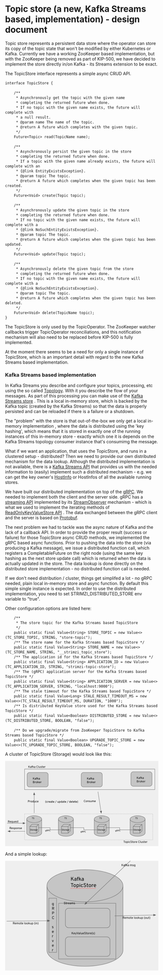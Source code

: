 # Topic store (a new, Kafka Streams based, implementation) - design document

Topic store represents a persistent data store where the operator can store its copy of the 
topic state that won't be modified by either Kubernetes or Kafka.
Currently we have a working ZooKeeper based implementation, but with the ZooKeeper being removed 
as part of KIP-500, we have decided to implement the store directly in/on Kafka - its Streams
extension to be exact.

The TopicStore interface represents a simple async CRUD API.

```
interface TopicStore {

    /**
     * Asynchronously get the topic with the given name
     * completing the returned future when done.
     * If no topic with the given name exists, the future will complete with
     * a null result.
     * @param name The name of the topic.
     * @return A future which completes with the given topic.
     */
    Future<Topic> read(TopicName name);

    /**
     * Asynchronously persist the given topic in the store
     * completing the returned future when done.
     * If a topic with the given name already exists, the future will complete with an
     * {@link EntityExistsException}.
     * @param topic The topic.
     * @return A future which completes when the given topic has been created.
     */
    Future<Void> create(Topic topic);

    /**
     * Asynchronously update the given topic in the store
     * completing the returned future when done.
     * If no topic with the given name exists, the future will complete with a
     * {@link NoSuchEntityExistsException}.
     * @param topic The topic.
     * @return A future which completes when the given topic has been updated.
     */
    Future<Void> update(Topic topic);

    /**
     * Asynchronously delete the given topic from the store
     * completing the returned future when done.
     * If no topic with the given name exists, the future will complete with a
     * {@link NoSuchEntityExistsException}.
     * @param topic The topic.
     * @return A future which completes when the given topic has been deleted.
     */
    Future<Void> delete(TopicName topic);
}
```

The TopicStore is only used by the TopicOperator. 
The ZooKeeper watcher callbacks trigger TopicOperator reconciliations, 
and this notification mechanism will also need to be replaced before KIP-500 is fully implemented.

At the moment there seems to be a need for only a single instance of TopicStore, which
is an important detail with regard to the new Kafka Streams based implementation.

### Kafka Streams based implementation

In Kafka Streams you describe and configure your topics, processing, etc using the so called [Topology](https://kafka.apache.org/27/javadoc/org/apache/kafka/streams/Topology.html).
With it you describe the flow of your messages. As part of this processing you can make use
of the [Kafka Streams store](https://kafka.apache.org/20/documentation/streams/developer-guide/interactive-queries.html) 
. This is a local in-memory store, which is backed by the Kafka topic (created by the Kafka Streams)
so that the data is properly persisted and can be reloaded if there is a failure or a shutdown.

The "problem" with the store is that out-of-the-box we only get a local in-memory implementation
, where the data is distributed using the 'key hashing', which means that it is stored in exactly 
one of the running instances of this in-memory store - exactly which one it is depends on the Kafka Streams topology consumer instance that's consumimg the message.

What if we want an application, that uses the TopicStore, and runs in a clustered setup - distributed?
Then we need to provide our own distributed mechanism for the data lookup. Although the distributed implementation 
is not available, there is a [Kafka Streams API](https://kafka.apache.org/27/javadoc/org/apache/kafka/streams/KafkaStreams.html) that provides us with the needed information to (easily) implement
such a distributed mechanism - e.g. we can get the key owner's [HostInfo](https://kafka.apache.org/27/javadoc/org/apache/kafka/streams/state/HostInfo.html)
or HostInfos of all the available running stores.

We have built our distributed implementation on top of the [gRPC](https://grpc.io/). We needed to implement
both the client and the server side. gRPC has a [streaming API](https://docs.oracle.com/javase/8/docs/api/java/util/stream/Stream.html) implemented 
by its [StreamObserver](https://grpc.github.io/grpc-java/javadoc/io/grpc/stub/StreamObserver.html) mechanism - which is what we used
to implement the iterating methods of [ReadOnlyKeyValueStore API](https://kafka.apache.org/27/javadoc/org/apache/kafka/streams/state/ReadOnlyKeyValueStore.html)
. The data exchanged between the gRPC client and the server is based on [Protobuf](https://developers.google.com/protocol-buffers).  

The next problem we had to tackle was the async nature of Kafka and the lack of a callback API.
In order to provide the proper result (success or failure) for those TopicStore async CRUD methods,
we implemented the gRPC based async functions. Prior to pushing the data into the store
(via producing a Kafka message), we issue a distributed function call, which registers a CompletableFuture
on the right node (using the same key hashing as the next store update call) which is returned when the data is actually updated in the store.
The data lookup is done directly on the distributed store implementation - no distributed function call is needed.

If we don't need distribution / cluster, things get simplifed a lot - no gRPC needed, plain local in-memory store and async function.
By default this simple single instance is expected. In order to use the distributed implementation,
you need to set STRIMZI_DISTRIBUTED_STORE env variable to "true".

Other configuration options are listed here:
```
    /**
     * The store topic for the Kafka Streams based TopicStore
     */
    public static final Value<String> STORE_TOPIC = new Value<>(TC_STORE_TOPIC, STRING, "store-topic");
    /** The store name for the Kafka Streams based TopicStore */
    public static final Value<String> STORE_NAME = new Value<>(TC_STORE_NAME, STRING, "__strimzi_topic_store");
    /** The application id for the Kafka Streams based TopicStore */
    public static final Value<String> APPLICATION_ID = new Value<>(TC_APPLICATION_ID, STRING, "strimzi-topic-store");
    /** The (gRPC) application server for the Kafka Streams based TopicStore */
    public static final Value<String> APPLICATION_SERVER = new Value<>(TC_APPLICATION_SERVER, STRING, "localhost:9000");
    /** The stale timeout for the Kafka Streams based TopicStore */
    public static final Value<Long> STALE_RESULT_TIMEOUT_MS = new Value<>(TC_STALE_RESULT_TIMEOUT_MS, DURATION, "1000");
    /** Is distributed KeyValue store used for the Kafka Streams based TopicStore */
    public static final Value<Boolean> DISTRIBUTED_STORE = new Value<>(TC_DISTRIBUTED_STORE, BOOLEAN, "false");

    /** Do we upgrade/migrate from ZooKeeper TopicStore to Kafka Streams based TopicStore */
    public static final Value<Boolean> UPGRADE_TOPIC_STORE = new Value<>(TC_UPGRADE_TOPIC_STORE, BOOLEAN, "false");
```

A cluster of TopicStore (Storage) would look like this:

![Image of cluster](cluster.png)

And a simple lookup:

![Image of lookup](lookup.png)

